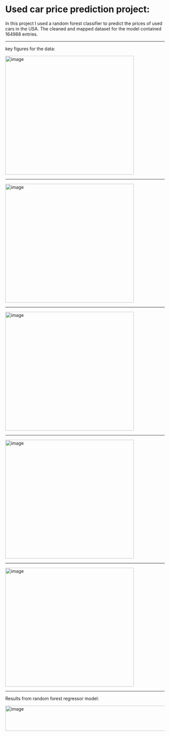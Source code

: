 # Used car price prediction project:

In this project I used a random forest classifier to predict the prices of used cars in the USA.
The cleaned and mapped dataset for the model contained 164988 entries.

---

key figures for the data:

<img width="406" height="375" alt="image" src="https://github.com/user-attachments/assets/b5977978-3363-4726-b2ab-3cfd3d34079a" />

---

<img width="406" height="375" alt="image" src="https://github.com/user-attachments/assets/148905bb-00f5-42f5-a410-494e64712335" />

---


<img width="406" height="375" alt="image" src="https://github.com/user-attachments/assets/6dcca26e-722e-4a05-a918-6c9a5e6f6c2b" />

---


<img width="406" height="375" alt="image" src="https://github.com/user-attachments/assets/456fc218-5462-4548-915a-2155e6bc2b23" />

---


<img width="406" height="375" alt="image" src="https://github.com/user-attachments/assets/8ab7eabc-1084-4ea0-a198-6451a20fe845" />

---

Results from random forest regressor model:



<img width="727" height="80" alt="image" src="https://github.com/user-attachments/assets/62deff61-46f0-4553-b1a0-8b09e878d8eb" />




